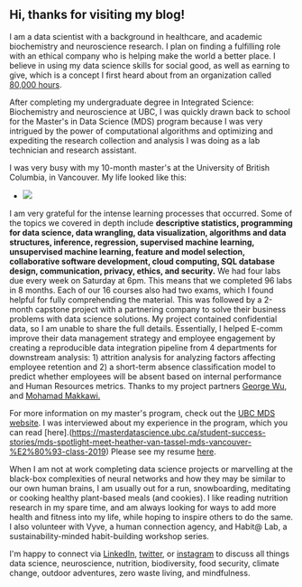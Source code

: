 ## Hi, thanks for visiting my blog!

I am a data scientist with a background in healthcare, and academic biochemistry and neuroscience research. I plan on finding a fulfilling role with an ethical company who is helping make the world a better place. I believe in using my data science skills for social good, as well as earning to give, which is a concept I first heard about from an organization called [80,000 hours](https://80000hours.org/).

After completing my undergraduate degree in Integrated Science: Biochemistry and neuroscience at UBC, I was quickly drawn back to school for the Master's in Data Science (MDS) program because I was very intrigued by the power of computational algorithms and optimizing and expediting the research collection and analysis I was doing as a lab technician and research assistant. 

I was very busy with my 10-month master's at the University of British Columbia, in Vancouver. 
My life looked like this:
- ![](https://media.giphy.com/media/ukMiDlCmdv2og/giphy.gif)

I am very grateful for the intense learning processes that occurred. Some of the topics we covered in depth include **descriptive statistics, programming for data science, data wrangling, data visualization, algorithms and data structures, inference, regression, supervised machine learning, unsupervised machine learning, feature and model selection, collaborative software development, cloud computing, SQL database design, communication, privacy, ethics, and security.**
We had four labs due every week on Saturday at 6pm. This means that we completed 96 labs in 8 months. Each of our 16 courses also had two exams, which I found helpful for fully comprehending the material. This was followed by a 2-month capstone project with a partnering company to solve their business problems with data science solutions. My project contained confidential data, so I am unable to share the full details. Essentially, I helped E-comm improve their data management strategy and employee
engagement by creating a reproducible data integration pipeline from 4 departments for downstream analysis: 1) attrition analysis for analyzing factors affecting employee retention and 2) a short-term absence classification model to predict whether employees will be absent based on internal performance and Human Resources metrics. Thanks to my project partners [George Wu](https://github.com/GeorgeJJW), and [Mohamad Makkawi.](https://github.com/makka3)

For more information on my master's program, check out the [UBC MDS website](https://masterdatascience.ubc.ca/programs/vancouver).
I was interviewed about my experience in the program, which you can read [here].(https://masterdatascience.ubc.ca/student-success-stories/mds-spotlight-meet-heather-van-tassel-mds-vancouver-%E2%80%93-class-2019)
Please see my resume [here]().

When I am not at work completing data science projects or marvelling at the black-box complexities of neural networks and how they may be similar to our own human brains, I am usually out for a run, snowboarding, meditating or cooking healthy plant-based meals (and cookies). I like reading nutrition research in my spare time, and am always looking for ways to add more health and fitness into my life, while hoping to inspire others to do the same. I also volunteer with Vyve, a human connection agency, and Habit@ Lab, a sustainability-minded habit-building workshop series.

I'm happy to connect via [LinkedIn](https://www.linkedin.com/in/heather-van-tassel-49621b3b/), [twitter](https://twitter.com/hvan12), or [instagram](https://www.instagram.com/heathervant/) to discuss all things data science, neuroscience, nutrition, biodiversity, food security, climate change, outdoor adventures, zero waste living, and mindfulness.
